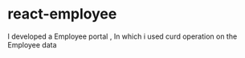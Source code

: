 # react-employee
I developed a Employee portal , In which i used curd operation on the Employee data

